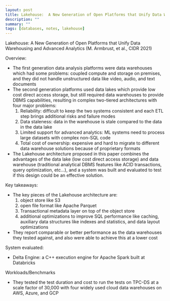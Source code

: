 ```yaml
---
layout: post
title: Lakehouse:  A New Generation of Open Platforms that Unify Data Warehousing and Advanced Analytics (M. Armbrust, et al., CIDR 2021)
description: ""
summary: ""
tags: [databases, notes, lakehouse]
---
```


Lakehouse: A New Generation of Open Platforms that Unify Data Warehousing and Advanced Analytics (M. Armbrust, et al., CIDR 2021)

Overview:

- The first generation data analysis platforms were data warehouses which had some problems: coupled compute and storage on premises, and they did not handle unstructured data like video, audio, and text documents
- The second generation platforms used data lakes which provide low cost direct access storage, but still required data warehouses to provide DBMS capabilities, resulting in complex two-tiered architectures with four major problems:
  1. Reliability: difficult to keep the two systems consistent and each ETL step brings additional risks and failure modes
  2. Data staleness: data in the warehouse is stale compared to the data in the data lake
  3. Limited support for advanced analytics: ML systems need to process large datasets with complex non-SQL code
  4. Total cost of ownership: expensive and hard to migrate to different data warehouse solutions because of proprietary formats
- The Lakehouse architecture proposed in this paper combines the advantages of the data lake (low cost direct access storage) and data warehouse (traditional analytical DBMS features like ACID transactions, query optimization, etc…), and a system was built and evaluated to test if this design could be an effective solution.

Key takeaways:

- The key pieces of the Lakehouse architecture are:
  1. object store like S3
  2. open file format like Apache Parquet
  3. Transactional metadata layer on top of the object store
  4. additional optimizations to improve SQL performance like caching, auxiliary data structures like indexes and statistics, and data layout optimizations
- They report comparable or better performance as the data warehouses they tested against, and also were able to achieve this at a lower cost

System evaluated:

- Delta Engine: a C++ execution engine for Apache Spark built at Databricks

Workloads/Benchmarks

- They tested the test duration and cost to run the tests on TPC-DS at a scale factor of 30,000 with four widely used cloud data warehouses on AWS, Azure, and GCP
